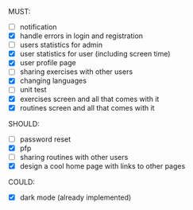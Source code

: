 MUST:
- [ ] notification 
- [x] handle errors in login and registration
- [ ] users statistics for admin
- [x] user statistics for user (including screen time)
- [x] user profile page
- [ ] sharing exercises with other users
- [x] changing languages
- [ ] unit test
- [x] exercises screen and all that comes with it
- [x] routines screen and all that comes with it

SHOULD:

- [ ] password reset
- [x] pfp
- [ ] sharing routines with other users
- [x] design a cool home page with links to other pages

COULD:

- [x] dark mode (already implemented)
